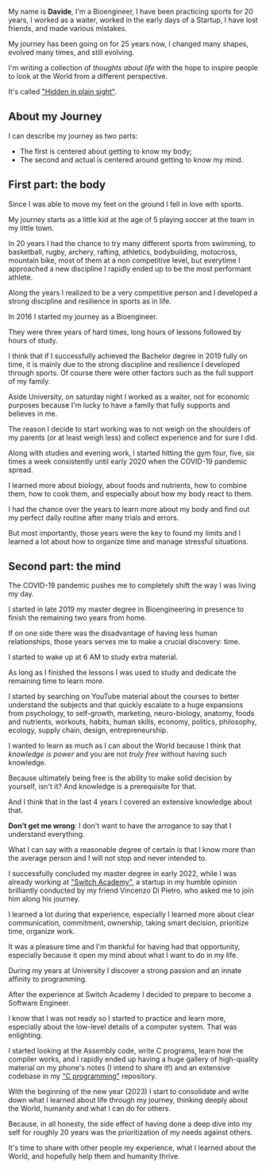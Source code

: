 My name is **Davide**, I'm a Bioengineer, I have been practicing sports for 20 years, I worked as a waiter, worked in the early days of a Startup, I have lost friends, and made various mistakes.

My journey has been going on for 25 years now, I changed many shapes, evolved many times, and still evolving.

I'm writing a collection of _thoughts about life_ with the hope to inspire people to look at the World from a different perspective.

It's called ["Hidden in plain sight"](https://github.com/davide-colombo/Hidden-in-Plain-Sight).


## About my Journey

I can describe my journey as two parts:

- The first is centered about getting to know my body;
- The second and actual is centered around getting to know my mind.


## First part: the body

Since I was able to move my feet on the ground I fell in love with sports.

My journey starts as a little kid at the age of 5 playing soccer at the team in my little town.

In 20 years I had the chance to try many different sports from swimming, to basketball, rugby, archery, rafting, athletics, bodybuilding, motocross, mountain bike, most of them at a non competitive level, but everytime I approached a new discipline I rapidly ended up to be the most performant athlete.

Along the years I realized to be a very competitive person and I developed a strong discipline and resilience in sports as in life.

In 2016 I started my journey as a Bioengineer.

They were three years of hard times, long hours of lessons followed by hours of study.

I think that if I successfully achieved the Bachelor degree in 2019 fully on time, it is mainly due to the strong discipline and resilience I developed through sports. Of course there were other factors such as the full support of my family.

Aside University, on saturday night I worked as a waiter, not for economic purposes because I'm lucky to have a family that fully supports and believes in me.

The reason I decide to start working was to not weigh on the shoulders of my parents (or at least weigh less) and collect experience and for sure I did.

Along with studies and evening work, I started hitting the gym four, five, six times a week consistently until early 2020 when the COVID-19 pandemic spread.

I learned more about biology, about foods and nutrients, how to combine them, how to cook them, and especially about how my body react to them.

I had the chance over the years to learn more about my body and find out my perfect daily routine after many trials and errors.

But most importantly, those years were the key to found my limits and I learned a lot about how to organize time and manage stressful situations.


## Second part: the mind

The COVID-19 pandemic pushes me to completely shift the way I was living my day.

I started in late 2019 my master degree in Bioengineering in presence to finish the remaining two years from home.

If on one side there was the disadvantage of having less human relationships, those years serves me to make a crucial discovery: time.

I started to wake up at 6 AM to study extra material.

As long as I finished the lessons I was used to study and dedicate the remaining time to learn more.

I started by searching on YouTube material about the courses to better understand the subjects and that quickly escalate to a huge expansions from psychology, to self-growth, marketing, neuro-biology, anatomy, foods and nutrients, workouts, habits, human skills, economy, politics, philosophy, ecology, supply chain, design, entrepreneurship.

I wanted to learn as much as I can about the World because I think that _knowledge is power_ and you are not _truly free_ without having such knowledge.

Because ultimately being free is the ability to make solid decision by yourself, isn't it? And knowledge is a prerequisite for that.

And I think that in the last 4 years I covered an extensive knowledge about that.

**Don't get me wrong**: I don't want to have the arrogance to say that I understand everything. 

What I can say with a reasonable degree of certain is that I know more than the average person and I will not stop and never intended to.

I successfully concluded my master degree in early 2022, while I was already working at ["Switch Academy"](https://switchacademy.com/), a startup in my humble opinion brilliantly conducted by my friend Vincenzo Di Pietro, who asked me to join him along his journey.

I learned a lot during that experience, especially I learned more about clear communication, commitment, ownership, taking smart decision, prioritize time, organize work.

It was a pleasure time and I'm thankful for having had that opportunity, especially because it open my mind about what I want to do in my life.

During my years at University I discover a strong passion and an innate affinity to programming.

After the experience at Switch Academy I decided to prepare to become a Software Engineer.

I know that I was not ready so I started to practice and learn more, especially about the low-level details of a computer system. That was enlighting.

I started looking at the Assembly code, write C programs, learn how the compiler works, and I rapidly ended up having a huge gallery of high-quality material on my phone's notes (I intend to share it!) and an extensive codebase in my ["C programming"](https://github.com/davide-colombo/cprogramming) repository.

With the beginning of the new year (2023) I start to consolidate and write down what I learned about life through my journey, thinking deeply about the World, humanity and what I can do for others.

Because, in all honesty, the side effect of having done a deep dive into my self for roughly 20 years was the prioritization of my needs against others.

It's time to share with other people my experience, what I learned about the World, and hopefully help them and humanity thrive.

